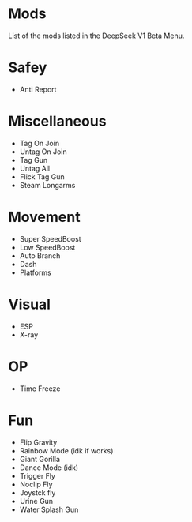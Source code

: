 # Mods
List of the mods listed in the DeepSeek V1 Beta Menu.

# Safey
- Anti Report

# Miscellaneous
- Tag On Join
- Untag On Join
- Tag Gun
- Untag All
- Flick Tag Gun
- Steam Longarms

# Movement
- Super SpeedBoost
- Low SpeedBoost
- Auto Branch
- Dash
- Platforms

# Visual
- ESP
- X-ray

# OP
- Time Freeze

# Fun
- Flip Gravity
- Rainbow Mode (idk if works)
- Giant Gorilla
- Dance Mode (idk)
- Trigger Fly
- Noclip Fly
- Joystck fly
- Urine Gun
- Water Splash Gun